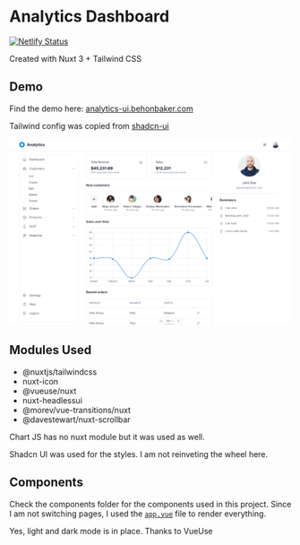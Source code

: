 # Analytics Dashboard

[![Netlify Status](https://api.netlify.com/api/v1/badges/ed5e5a46-63f2-48c5-91a0-7a6a129b37f0/deploy-status)](https://app.netlify.com/sites/bejewelled-kitten-6e2434/deploys)


Created with Nuxt 3 + Tailwind CSS

## Demo

Find the demo here: [analytics-ui.behonbaker.com](https://analytics-ui.behonbaker.com)

Tailwind config was copied from [shadcn-ui](https://ui.shadcn.com/)

![Cover](/public/cover.png)

## Modules Used

- @nuxtjs/tailwindcss
- nuxt-icon
- @vueuse/nuxt
- nuxt-headlessui
- @morev/vue-transitions/nuxt
- @davestewart/nuxt-scrollbar

Chart JS has no nuxt module but it was used as well.

Shadcn UI was used for the styles. I am not reinveting the wheel here.

## Components

Check the components folder for the components used in this project. Since I am not switching pages, I used the [`app.vue`](/app.vue) file to render everything.

Yes, light and dark mode is in place. Thanks to VueUse
